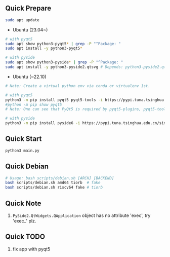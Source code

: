 ## Quick Prepare

```bash
sudo apt update
```

* Ubuntu (23.04~)

```bash
# with pyqt5
sudo apt show python3-pyqt5* | grep -P "^Package: "
sudo apt install -y python3-pyqt5*

# with pyside
sudo apt show python3-pyside* | grep -P "^Package: "
sudo apt install -y python3-pyside2.qtsvg # Depends: python3-pyside2.qtwidgets/qtgui/qtcore
```

* Ubuntu (~22.10)

```bash
# Note: Create a virtual python env via conda or virtualenv 1st.

# with pyqt5
python3 -m pip install pyqt5 pyqt5-tools -i https://pypi.tuna.tsinghua.edu.cn/simple/
#python -m pip show pyqt5
# Note: One can see that PyQt5 is required by pyqt5-plugins, pyqt5-tools

# with pyside
python3 -m pip install pyside6 -i https://pypi.tuna.tsinghua.edu.cn/simple/
```

## Quick Start

```bash
python3 main.py
```

## Quick Debian

```bash
# Usage: bash scripts/debian.sh [ARCH] [BACKEND]
bash scripts/debian.sh amd64 tiorb  # fake
bash scripts/debian.sh riscv64 fake # tiorb
```

## Quick Note

1. `PySide2.QtWidgets.QApplication` object has no attribute 'exec', try 'exec_' plz.

## Quick TODO

1. fix app with pyqt5